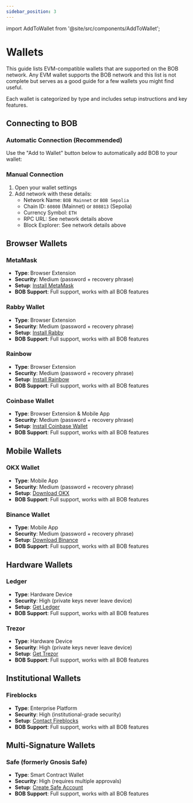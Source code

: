 ```yaml
---
sidebar_position: 3
---
```

import AddToWallet from '@site/src/components/AddToWallet';

# Wallets

This guide lists EVM-compatible wallets that are supported on the BOB network. Any EVM wallet supports the BOB network and this list is not complete but serves as a good guide for a few wallets you might find useful.

Each wallet is categorized by type and includes setup instructions and key features.

## Connecting to BOB

### Automatic Connection (Recommended)

Use the "Add to Wallet" button below to automatically add BOB to your wallet:

<AddToWallet />

### Manual Connection

1. Open your wallet settings
2. Add network with these details:
   - Network Name: `BOB Mainnet` or `BOB Sepolia`
   - Chain ID: `60808` (Mainnet) or `808813` (Sepolia)
   - Currency Symbol: `ETH`
   - RPC URL: See network details above
   - Block Explorer: See network details above

## Browser Wallets

### MetaMask
- **Type**: Browser Extension
- **Security**: Medium (password + recovery phrase)
- **Setup**: [Install MetaMask](https://metamask.io/)
- **BOB Support**: Full support, works with all BOB features

### Rabby Wallet
- **Type**: Browser Extension
- **Security**: Medium (password + recovery phrase)
- **Setup**: [Install Rabby](https://rabby.io/)
- **BOB Support**: Full support, works with all BOB features

### Rainbow
- **Type**: Browser Extension
- **Security**: Medium (password + recovery phrase)
- **Setup**: [Install Rainbow](https://rainbow.me/)
- **BOB Support**: Full support, works with all BOB features

### Coinbase Wallet
- **Type**: Browser Extension & Mobile App
- **Security**: Medium (password + recovery phrase)
- **Setup**: [Install Coinbase Wallet](https://www.coinbase.com/wallet)
- **BOB Support**: Full support, works with all BOB features

## Mobile Wallets

### OKX Wallet
- **Type**: Mobile App
- **Security**: Medium (password + recovery phrase)
- **Setup**: [Download OKX](https://www.okx.com/web3)
- **BOB Support**: Full support, works with all BOB features

### Binance Wallet
- **Type**: Mobile App
- **Security**: Medium (password + recovery phrase)
- **Setup**: [Download Binance](https://www.binance.com/en/wallet)
- **BOB Support**: Full support, works with all BOB features

## Hardware Wallets

### Ledger
- **Type**: Hardware Device
- **Security**: High (private keys never leave device)
- **Setup**: [Get Ledger](https://www.ledger.com/)
- **BOB Support**: Full support, works with all BOB features

### Trezor
- **Type**: Hardware Device
- **Security**: High (private keys never leave device)
- **Setup**: [Get Trezor](https://trezor.io/)
- **BOB Support**: Full support, works with all BOB features

## Institutional Wallets

### Fireblocks
- **Type**: Enterprise Platform
- **Security**: High (institutional-grade security)
- **Setup**: [Contact Fireblocks](https://www.fireblocks.com/)
- **BOB Support**: Full support, works with all BOB features

## Multi-Signature Wallets

### Safe (formerly Gnosis Safe)
- **Type**: Smart Contract Wallet
- **Security**: High (requires multiple approvals)
- **Setup**: [Create Safe Account](https://safe.gobob.xyz/welcome/accounts)
- **BOB Support**: Full support, works with all BOB features
